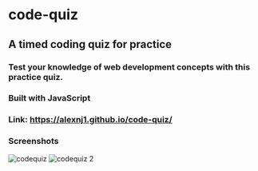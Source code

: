 # code-quiz

## A timed coding quiz for practice

### Test your knowledge of web development concepts with this practice quiz.

### Built with JavaScript

### Link: https://alexnj1.github.io/code-quiz/

### Screenshots
![codequiz](https://user-images.githubusercontent.com/93218601/150072155-a8eacd07-1b15-4dd4-82ab-e41ce8db8697.png)
![codequiz 2](https://user-images.githubusercontent.com/93218601/150072273-d10f7745-49f2-4472-9571-e0a91b87e713.png)
